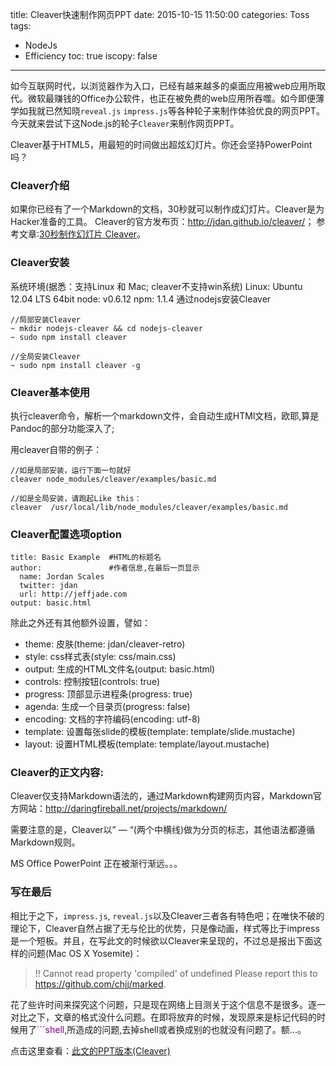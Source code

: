 title: Cleaver快速制作网页PPT
date: 2015-10-15 11:50:00
categories: Toss
tags: 
- NodeJs
- Efficiency
toc: true
iscopy: false
---

如今互联网时代，以浏览器作为入口，已经有越来越多的桌面应用被web应用所取代。微软最赚钱的Office办公软件，也正在被免费的web应用所吞噬。如今即便薄学如我就已然知晓`reveal.js` `impress.js`等各种轮子来制作体验优良的网页PPT。今天就来尝试下这Node.js的轮子`Cleaver`来制作网页PPT。

Cleaver基于HTML5，用最短的时间做出超炫幻灯片。你还会坚持PowerPoint吗？

<!-- more -->

### __Cleaver介绍__
如果你已经有了一个Markdown的文档，30秒就可以制作成幻灯片。Cleaver是为Hacker准备的工具。
Cleaver的官方发布页：<http://jdan.github.io/cleaver/>；
参考文章:[30秒制作幻灯片 Cleaver](http://blog.fens.me/nodejs-slide-cleaver/)。


### __Cleaver安装__
系统环境(据悉：支持Linux 和 Mac; cleaver不支持win系统)
Linux: Ubuntu 12.04 LTS 64bit
node: v0.6.12
npm: 1.1.4
通过nodejs安装Cleaver
```shell
//局部安装Cleaver
~ mkdir nodejs-cleaver && cd nodejs-cleaver
~ sudo npm install cleaver

//全局安装Cleaver
~ sudo npm install cleaver -g
```

### __Cleaver基本使用__
执行cleaver命令，解析一个markdown文件，会自动生成HTMl文档，欧耶,算是Pandoc的部分功能深入了;

用cleaver自带的例子：
```shell
//如是局部安装，运行下面一句就好
cleaver node_modules/cleaver/examples/basic.md

//如是全局安装，请跑起Like this：
cleaver  /usr/local/lib/node_modules/cleaver/examples/basic.md
```


### __Cleaver配置选项option__
```shell
title: Basic Example  #HTML的标题名
author:               #作者信息,在最后一页显示
  name: Jordan Scales
  twitter: jdan
  url: http://jeffjade.com
output: basic.html
```
除此之外还有其他额外设置，譬如：
* theme: 皮肤(theme: jdan/cleaver-retro)
* style: css样式表(style: css/main.css)
* output: 生成的HTML文件名(output: basic.html)
* controls: 控制按钮(controls: true)
* progress: 顶部显示进程条(progress: true)
* agenda: 生成一个目录页(progress: false)
* encoding: 文档的字符编码(encoding: utf-8)
* template: 设置每张slide的模板(template: template/slide.mustache)
* layout: 设置HTML模板(template: template/layout.mustache)

### __Cleaver的正文内容:__
Cleaver仅支持Markdown语法的，通过Markdown构建网页内容，Markdown官方网站：<http://daringfireball.net/projects/markdown/>

需要注意的是，Cleaver以” — “(两个中横线)做为分页的标志，其他语法都遵循Markdown规则。

MS Office PowerPoint 正在被渐行渐远。。。

### __写在最后__
相比于之下，`impress.js`, `reveal.js`以及Cleaver三者各有特色吧；在唯快不破的理论下，Cleaver自然占据了无与伦比的优势，只是像动画，样式等比于impress是一个短板。并且，在写此文的时候欲以Cleaver来呈现的，不过总是报出下面这样的问题(Mac OS X Yosemite)：

>!! Cannot read property 'compiled' of undefined
Please report this to https://github.com/chjj/marked.

花了些许时间来探究这个问题，只是现在网络上目测关于这个信息不是很多。逐一对比之下，文章的格式没什么问题。在即将放弃的时候，发现原来是标记代码的时候用了<font color="purple">```shell</font>,所造成的问题,去掉shell或者换成别的也就没有问题了。额...。

点击这里查看：<a href="/special/md2pptViaCleaver.html" style="font-size:1em;font-weight:blod">此文的PPT版本(Cleaver)</a>

